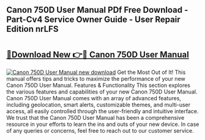 ## Canon 750D User Manual PDf Free Download - Part-Cv4 Service Owner Guide - User Repair Edition nrLFS

# <h2><a href="http://cf13387.oget.top/?id=Canon+750D+User+Manual">🔗Download New 👉🔴 Canon 750D User Manual</a></h2>

[![Canon 750D User Manual new download](https://i.imgur.com/5g1atiW.png)](http://cf13387.oget.top/?id=Canon+750D+User+Manual)
Get the Most Out of It! This manual offers tips and tricks to maximize the performance of your new Canon 750D User Manual. Features & Functionality This section explores the various features and capabilities of your new Canon 750D User Manual. Canon 750D User Manual comes with an array of advanced features, including geolocation, smart alerts, customizable themes, and multi-user access, all easily controlled through the user-friendly and intuitive interface. We trust that the Canon 750D User Manual has been a comprehensive resource in your efforts to learn the ins and outs of your new device. In case of any queries or concerns, feel free to reach out to our customer service.
